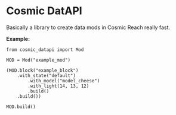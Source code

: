# Cosmic DatAPI

Basically a library to create data mods in Cosmic Reach really fast.

**Example:**
```python3
from cosmic_datapi import Mod

MOD = Mod("example_mod")

(MOD.block("example_block")
    .with_state("default")
        .with_model("model_cheese")
        .with_light(14, 13, 12)
        .build()
    .build())

MOD.build()
```
